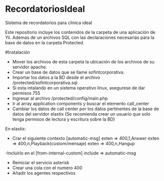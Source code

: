 # RecordatoriosIdeal
Sistema de recordatorios para clinica ideal 

Este repositorio incluye los contenidos de la carpeta de una aplicación de Yii.
Ademas de un archivos SQL con las declaraciones necesarias para la base de datos en la carpeta Protected.

#Instalación

- Mover los archivos de esta carpeta la ubicación de los archivos de su servidor apache.
- Crear un base de datos que se llame sofintcorporativa.
- Importar los datos a la BD desde el archivo /protected/sofintcorporativa.sql
- Si esta intalando en un sistema operativo linux, asegurese de dar permisos 755 
- Ingresar al archivo /protected/config/main.php
- Ir al array application components y buscar el elemento call_center
- Cambiar los datos de call center por los datos pertinentes de la base de datos del servidor elastix (Se recomienda crear un usuario que solo tenga permisos de lectura y escritura sobre la BD)


En elastix:

- Crar el siguiente contexto
[automatic-msg] 
exten => 400,1,Answer
exten => 400,n,Playback(custom/mensaje) 
exten => 400,n,Hangup

-Incluirlo en el [from-internal-custom]
include => automatic-msg

- Reiniciar el servicio asterisk
- Crear una cola con el numero 400 
- Añadir los agentes respectivos